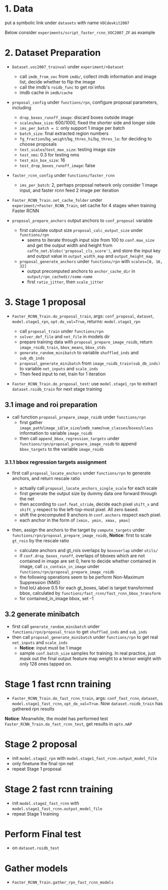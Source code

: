 # 1. Data
put a symbolic link under `datasets` with name `VOCdevkit2007`

Below consider `experiments/script_faster_rcnn_VOC2007_ZF` as example

# 2. Dataset Preparation
* `Dataset.voc2007_trainval` under `experiment/+Dataset` 
  * call `imdb_from_voc` from `imdb/`, collect imdb information and image list, decide whether to flip the image
  * call the imdb's `roidb_func` to get roi infos
  * imdb cache in `imdb/cache`

* `proposal_config` under `functions/rpn`, configure proposal parameters, including
  * `drop_boxes_runoff_image`: discard boxes outside image
  * `scales`/`max_size`: 600/1000, fixed the shorter side and longer side
  * `ims_per_batch = 1`: only support 1 image per batch
  * `batch_size`: final extracted region numbers
  * `fg_fraction`/`bg_weight`/`bg_thres_hi`/`bg_thres_lo`: for deciding to choose proposals
  * `test_scales`/`test_max_size`: testing image size
  * `test_nms`: 0.3 for testing nms
  * `test_min_box_size`: 16
  * `test_drop_boxes_runoff_image`: false

* `faster_rcnn_config` under `functions/faster_rcnn`
  * `ims_per_batch`: 2, perhaps proposal network only consider 1 image input, and faster rcnn feed 2 image per iteration

* `Faster_RCNN_Train.set_cache_folder` under `experiment/+Faster_RCNN_Train`, set cache for 4 stages when training  Faster RCNN

* `proposal_prepare_anchors` output anchors to `conf_proposal` variable
  * first calculate output size `proposal_calc_output_size` under `functions/rpn`
    * seems to iterate through input size from 100 to `conf.max_size` and get the output width and height from `caffe_net.blobs('proposal_cls_score')`, and store the input key and output value in `output_width_map` and `output_height_map`
  * `proposal_generate_anchors` under `functions/rpn` with `scales=[8, 16, 32]`
    * output precomputed anchors to `anchor_cache_dir` in `output/rpn_cachedir/some-name`
    * first `ratio_jitter`, then `scale_jitter`

# 3. Stage 1 proposal
* `Faster_RCNN_Train.do_proposal_train`, args: `conf_proposal`, `dataset`, `model.stage1_rpn`, `opt.do_val=True`, returns: `model.stage1_rpn`
  * call `proposal_train` under `functions/rpn`
  * `solver_def_file` and `net_file` in models dir
  * prepare training data with `proposal_prepare_image_roidb`, return `image_roidb_train`, `bbox_means`, `bbox_stds`
  * `generate_random_minibatch` to variable `shuffled_inds` and `sub_db_inds`
  * `proposal_generate_minibatch` from `image_roidb_train(sub_db_inds)` to variable `net_inputs` and `scale_inds`
  * Then feed input to net, train for 1 iteration 

* `Faster_RCNN_Train.do_proposal_test`: use `model.stage1_rpn` to extract `dataset.roidb_train` for next stage training

## 3.1 image and roi preparation
* call function `proposal_prepare_image_roidb` under `functions/rpn`
  * first gather `image_path`/`image_id`/`im_size`/`imdb_name`/`num_classes`/`boxes`/`class` information to variable `image_roidb`
  * then call `append_bbox_regression_targets` under `functions/rpn/proposal_prepare_image_roidb` to append `bbox_targets` to the variable `image_roidb`

### 3.1.1 bbox regression targets assignment
* first call `proposal_locate_anchors` under `functions/rpn` to generate anchors, and return rescale ratio
  * actually call `proposal_locate_anchors_single_scale` for each scale
  * first generate the output size by dummy data one forward through the net
  * then according to `conf.feat_stride`, decide each pixel `shift_x` and `shift_y` respect to the left-top-most pixel. All zero based.
  * shift the precomputed 9 anchors in `conf.anchors` respect each pixel.
  * each anchor in the form of `[xmin, ymin, xmax, ymax]`

* then, assign the anchors to the target by `compute_targets` under `functions/rpn/proposal_prepare_image_roidb`, **Notice**: first to scale `gt_rois` by the rescale ratio
  * calculate anchors and gt_rois overlaps by `boxoverlap` under `utils/`
  * if `conf.drop_boxes_runoff`, overlaps of bboxes which are not contained in image are set 0, here to decide whether contained in image, call `is_contain_in_image` under `functions/rpn/proposal_prepare_image_roidb`
  * the following operations seem to be perform Non-Maximum Suppression (NMS)
  * find IoU above 0.5 for each gt_boxes, label is target transformed bbox, calculated by `functions/fast_rcnn/fast_rcnn_bbox_transform`
  * for contained_in_image bbox, set -1

## 3.2 generate minibatch
* first call `generate_random_minibatch` under `functions/rpn/proposal_train` to get `shuffled_inds` and `sub_inds`
* then call `proposal_generate_minibatch` under `functions/rpn` to get real `net_inputs` and `scale_inds`
  * **Notice**: input must be 1 image
  * sample `conf.batch_size` samples for training. In real practice, just mask out the final output feature map weight to a tensor weight with only 128 ones tapped on.


# Stage 1 fast rcnn training
* `Faster_RCNN_Train.do_fast_rcnn_train`, args: `conf_fast_rcnn`, `dataset`, `model.stage1_fast_rcnn`, `opt_do_val=True`. Now `dataset.roidb_train` has gathered rpn results

**Notice**: Meanwhile, the model has performed test `Faster_RCNN_Train.do_fast_rcnn_test`, get results in `opts.mAP`

# Stage 2 proposal
* init `model.stage2_rpn` with `model.stage1_fast_rcnn.output_model_file`
* only finetune the final rpn net
* repeat Stage 1 proposal

# Stage 2 fast rcnn training
* init `model.stage2_fast_rcnn` with `model.stage1_fast_rcnn.output_model_file`
* repeat Stage 1 training

# Perform Final test
* on `dataset.roidb_test`

# Gather models
* `Faster_RCNN_Train.gather_rpn_fast_rcnn_models`
